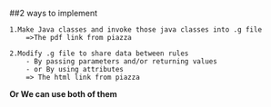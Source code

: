 ##2 ways to implement


	1.Make Java classes and invoke those java classes into .g file
		=>The pdf link from piazza
 
	2.Modify .g file to share data between rules
		- By passing parameters and/or returning values
		- or By using attributes
		=> The html link from piazza
	
**Or We can use both of them**
